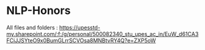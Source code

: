 # NLP-Honors

All files and folders :
https://upesstd-my.sharepoint.com/:f:/g/personal/500082340_stu_upes_ac_in/EuW_d61CA3FCiJJSYteO9x0BumGLrrSCVOsa8MNBtvRY4Q?e=ZXP5oW
